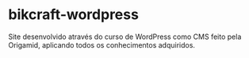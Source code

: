 # bikcraft-wordpress
Site desenvolvido através do curso de WordPress como CMS feito pela Origamid, aplicando todos os conhecimentos adquiridos.
